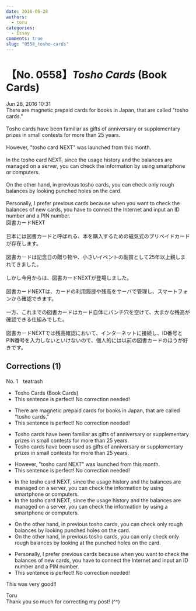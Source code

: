 ```yaml
---
date: 2016-06-28
authors:
  - toru
categories:
  - Essay
comments: true
slug: "0558_tosho-cards"
---
```


# 【No. 0558】<strong><em>Tosho Cards</em></strong> (Book Cards)
<div class="date">Jun 28, 2016 10:31</div>
<div id="post"><div id="body_show_ori">
There are magnetic prepaid cards for books in Japan, that are called "tosho cards."<br/><br/>Tosho cards have been familiar as gifts of anniversary or supplementary prizes in small contests for more than 25 years.<br/><br/>However, "tosho card NEXT" was launched from this month.<br/><br/>In the tosho card NEXT, since the usage history and the balances are managed on a server, you can check the information by using smartphone or computers.<br/><br/>On the other hand, in previous tosho cards, you can check only rough balances by looking punched holes on the card.<br/><br/>Personally, I prefer previous cards because when you want to check the balances of new cards, you have to connect the Internet and input an ID number and a PIN number.
</div></div>

<!-- more -->

<div id="post_ja"><div id="body_show_mo">
図書カードNEXT<br/><br/>日本には図書カードと呼ばれる、本を購入するための磁気式のプリペイドカードが存在します。<br/><br/>図書カードは記念日の贈り物や、小さいイベントの副賞として25年以上親しまれてきました。<br/><br/>しかし今月からは、図書カードNEXTが登場しました。<br/><br/>図書カードNEXTは、カードの利用履歴や残高をサーバで管理し、スマートフォンから確認できます。<br/><br/>一方、これまでの図書カードはカード自体にパンチ穴を空けて、大まかな残高が確認できる仕組みでした。<br/><br/>図書カードNEXTでは残高確認において、インターネットに接続し、ID番号とPIN番号を入力しないといけないので、個人的には以前の図書カードのほうが好きです。
</div></div>

## Corrections (1)
<div id="block"><div class="first_name"> No. 1　<span class="just_name">teatrash</span></div><div id="block2">
<ul class="correction_field">
<li class="incorrect">Tosho Cards (Book Cards)</li>
<li class="corrected perfect">This sentence is perfect! No correction needed!</li>
</ul>
<ul class="correction_field">
<li class="incorrect">There are magnetic prepaid cards for books in Japan, that are called "tosho cards."</li>
<li class="corrected perfect">This sentence is perfect! No correction needed!</li>
</ul>
<ul class="correction_field">
<li class="incorrect">Tosho cards have been familiar as gifts of anniversary or supplementary prizes in small contests for more than 25 years.</li>
<li class="corrected correct">
Tosho cards have been <span class="f_red">used</span> as gifts of anniversary or supplementary prizes in small contests for more than 25 years.
</li>
</ul>
<ul class="correction_field">
<li class="incorrect">However, "tosho card NEXT" was launched from this month.</li>
<li class="corrected perfect">This sentence is perfect! No correction needed!</li>
</ul>
<ul class="correction_field">
<li class="incorrect">In the tosho card NEXT, since the usage history and the balances are managed on a server, you can check the information by using smartphone or computers.</li>
<li class="corrected correct">
In the tosho card NEXT, since the usage history and the balances are managed on a server, you can check the information by using <span class="f_blue">a</span> smartphone or computers.
</li>
</ul>
<ul class="correction_field">
<li class="incorrect">On the other hand, in previous tosho cards, you can check only rough balances by looking punched holes on the card.</li>
<li class="corrected correct">
On the other hand, in previous tosho cards, you can <span class="f_red">only</span> check <span class="sline">only</span> rough balances by looking <span class="f_blue">at the </span>punched holes on the card.
</li>
</ul>
<ul class="correction_field">
<li class="incorrect">Personally, I prefer previous cards because when you want to check the balances of new cards, you have to connect the Internet and input an ID number and a PIN number.</li>
<li class="corrected perfect">This sentence is perfect! No correction needed!</li>
</ul>
<p class="comment_small">
 This was very good!!
</p>

</div><div class="name"><span class="just_name">Toru</span><br>
Thank you so much for correcting my post! (^^)
</div>
</div>
